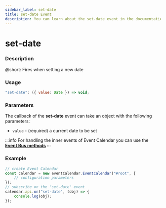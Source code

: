 ```yaml
---
sidebar_label: set-date
title: set-date Event
description: You can learn about the set-date event in the documentation of the DHTMLX JavaScript Event Calendar library. Browse developer guides and API reference, try out code examples and live demos, and download a free 30-day evaluation version of DHTMLX Event Calendar.
---
```


# set-date

### Description

@short: Fires when setting a new date

### Usage

~~~jsx {}
"set-date": ({ value: Date }) => void;
~~~

### Parameters

The callback of the **set-date** event can take an object with the following parameters:

- `value` - (required) a current date to be set

:::info
For handling the inner events of Event Calendar you can use the [**Event Bus methods**](api/overview/eventbus_overview.md)
:::

### Example

~~~jsx {6-8}
// create Event Calendar
const calendar = new eventCalendar.EventCalendar("#root", {
	// configuration parameters
});
// subscribe on the "set-date" event
calendar.api.on("set-date", (obj) => {
	console.log(obj);
});
~~~
